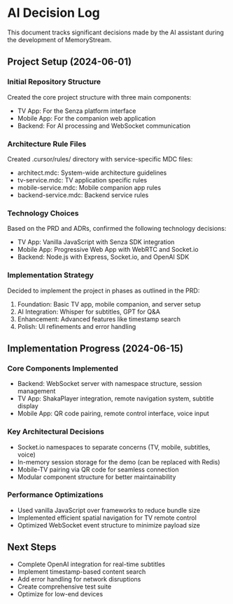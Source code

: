 # AI Decision Log

This document tracks significant decisions made by the AI assistant during the development of MemoryStream.

## Project Setup (2024-06-01)

### Initial Repository Structure
Created the core project structure with three main components:
- TV App: For the Senza platform interface
- Mobile App: For the companion web application
- Backend: For AI processing and WebSocket communication

### Architecture Rule Files
Created .cursor/rules/ directory with service-specific MDC files:
- architect.mdc: System-wide architecture guidelines
- tv-service.mdc: TV application specific rules
- mobile-service.mdc: Mobile companion app rules
- backend-service.mdc: Backend service rules

### Technology Choices
Based on the PRD and ADRs, confirmed the following technology decisions:
- TV App: Vanilla JavaScript with Senza SDK integration
- Mobile App: Progressive Web App with WebRTC and Socket.io
- Backend: Node.js with Express, Socket.io, and OpenAI SDK

### Implementation Strategy
Decided to implement the project in phases as outlined in the PRD:
1. Foundation: Basic TV app, mobile companion, and server setup
2. AI Integration: Whisper for subtitles, GPT for Q&A
3. Enhancement: Advanced features like timestamp search
4. Polish: UI refinements and error handling

## Implementation Progress (2024-06-15)

### Core Components Implemented
- Backend: WebSocket server with namespace structure, session management
- TV App: ShakaPlayer integration, remote navigation system, subtitle display
- Mobile App: QR code pairing, remote control interface, voice input

### Key Architectural Decisions
- Socket.io namespaces to separate concerns (TV, mobile, subtitles, voice)
- In-memory session storage for the demo (can be replaced with Redis)
- Mobile-TV pairing via QR code for seamless connection
- Modular component structure for better maintainability

### Performance Optimizations
- Used vanilla JavaScript over frameworks to reduce bundle size
- Implemented efficient spatial navigation for TV remote control
- Optimized WebSocket event structure to minimize payload size

## Next Steps
- Complete OpenAI integration for real-time subtitles
- Implement timestamp-based content search
- Add error handling for network disruptions
- Create comprehensive test suite
- Optimize for low-end devices 